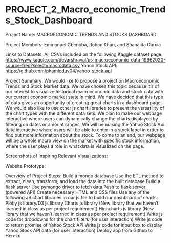 # PROJECT_2_Macro_economic_Trends_Stock_Dashboard
Project Name: MACROECONOMIC TRENDS AND STOCKS DASHBOARD

Project Members: Emmanuel Gbenoba, Rohan Khan, and Shanaida Garcia

Links to Datasets: 
All CSVs included on the following Kaggle dataset page: https://www.kaggle.com/devarshraval/us-macroeconomic-data-19962020-source-fred?select=macrodata.csv
Yahoo Stock API: 
https://github.com/phamleduy04/yahoo-stock-api 

Project Summary: 
We would like to propose a project on Macroeconomic Trends and Stock Market data. We have chosen this topic because it’s of our interest to visualize historical macroeconomic data and stock data with our current economic market state in mind. We have decided that this type of data gives an opportunity of creating great charts in a dashboard page. We would also like to use other js chart libraries to present the versatility of the chart types with the different data sets. We plan to make our webpage interactive where users can dynamically change the charts displayed by filtering on dates or amount ranges. We will be making the Yahoo Stock Api data interactive where users will be able to enter in a stock label in order to find out more information about the stock. To come to an end, our webpage will be a whole macro view on the market with specific stock information, where the user plays a role in what data is visualized on the page. 






Screenshots of Inspiring Relevant Visualizations: 










Website Prototype:








Overview of Project Steps:
Build a mongo database
Use the ETL method to extract, clean, transform, and load the data into the built database
Build a flask server
Use pymongo driver to fetch data
Push to flask server (powered API)
Create necessary HTML and CSS files
Use any of the following JS chart libraries in our js file to build our dashboard of charts:
Plotly js library/D3 js library
Charts js library (New library that we haven’t learned in class as per project requirement)
Highcharts js library (New library that we haven’t learned in class as per project requirement)
Write js code for dropdowns for the chart filters (for user interaction)
Write js code to return promise of Yahoo Stock API
 Write js code for input box to display Yahoo Stock API data (for user interaction)
 Deploy app from Github to Heroku
